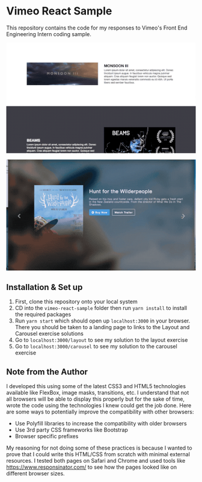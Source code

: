 # Vimeo React Sample

This repository contains the code for my responses to Vimeo's Front End Engineering Intern coding sample.

![Layout](./docs/layout.gif)

![Carousel](./docs/carousel.gif)

## Installation & Set up

1. First, clone this repository onto your local system
2. CD into the `vimeo-react-sample` folder then run `yarn install` to install the required packages
3. Run `yarn start` which should open up `localhost:3000` in your browser. There you should be taken to a landing page to links to the Layout and Carousel exercise solutions
4. Go to `localhost:3000/layout` to see my solution to the layout exercise
5. Go to `localhost:3000/carousel` to see my solution to the carousel exercise

## Note from the Author

I developed this using some of the latest CSS3 and HTML5 technologies available like FlexBox, image masks, transitions, etc. I understand that not all browsers will be able to display this properly but for the sake of time, wrote the code using the technologies I knew could get the job done. Here are some ways to potentially improve the compatibility with other browsers:

* Use Polyfill libraries to increase the compatibility with older browsers
* Use 3rd party CSS frameworks like Bootstrap
* Browser specific prefixes

My reasoning for not doing some of these practices is because I wanted to prove that I could write this HTML/CSS from scratch with minimal external resources. I tested both pages on Safari and Chrome and used tools like https://www.responsinator.com/ to see how the pages looked like on different browser sizes.

